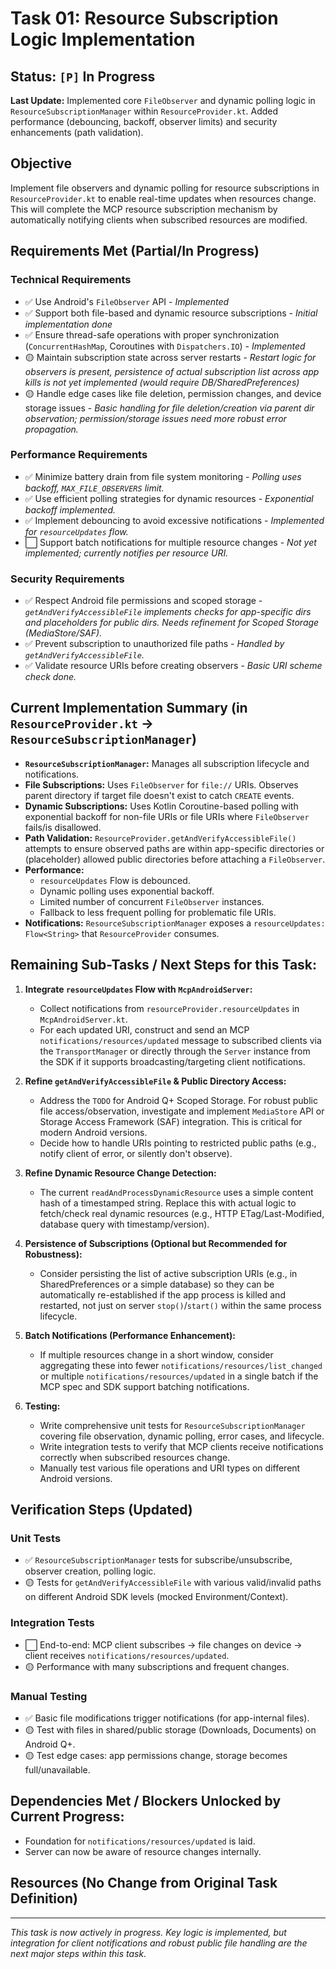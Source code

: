 # Task 01: Resource Subscription Logic Implementation

## Status: `[P]` In Progress

**Last Update:** Implemented core `FileObserver` and dynamic polling logic in
`ResourceSubscriptionManager` within `ResourceProvider.kt`. Added performance (debouncing, backoff,
observer limits) and security enhancements (path validation).

## Objective

Implement file observers and dynamic polling for resource subscriptions in `ResourceProvider.kt` to
enable real-time updates when resources change. This will complete the MCP resource subscription
mechanism by automatically notifying clients when subscribed resources are modified.

## Requirements Met (Partial/In Progress)

### Technical Requirements

- ✅ Use Android's `FileObserver` API - *Implemented*
- ✅ Support both file-based and dynamic resource subscriptions - *Initial implementation done*
- ✅ Ensure thread-safe operations with proper synchronization (`ConcurrentHashMap`, Coroutines with
  `Dispatchers.IO`) - *Implemented*
- 🟡 Maintain subscription state across server restarts - *Restart logic for observers is present,
  persistence of actual subscription list across app kills is not yet implemented (would require
  DB/SharedPreferences)*
- 🟡 Handle edge cases like file deletion, permission changes, and device storage issues - *Basic
  handling for file deletion/creation via parent dir observation; permission/storage issues need
  more robust error propagation.*

### Performance Requirements

- ✅ Minimize battery drain from file system monitoring - *Polling uses backoff, `MAX_FILE_OBSERVERS`
  limit.*
- ✅ Use efficient polling strategies for dynamic resources - *Exponential backoff implemented.*
- ✅ Implement debouncing to avoid excessive notifications - *Implemented for `resourceUpdates`
  flow.*
- ⬜ Support batch notifications for multiple resource changes - *Not yet implemented; currently
  notifies per resource URI.*

### Security Requirements

- ✅ Respect Android file permissions and scoped storage - *`getAndVerifyAccessibleFile` implements
  checks for app-specific dirs and placeholders for public dirs. Needs refinement for Scoped
  Storage (MediaStore/SAF).*
- ✅ Prevent subscription to unauthorized file paths - *Handled by `getAndVerifyAccessibleFile`.*
- ✅ Validate resource URIs before creating observers - *Basic URI scheme check done.*

## Current Implementation Summary (in `ResourceProvider.kt` -> `ResourceSubscriptionManager`)

- **`ResourceSubscriptionManager`:** Manages all subscription lifecycle and notifications.
- **File Subscriptions:** Uses `FileObserver` for `file://` URIs. Observes parent directory if
  target file doesn't exist to catch `CREATE` events.
- **Dynamic Subscriptions:** Uses Kotlin Coroutine-based polling with exponential backoff for
  non-file URIs or file URIs where `FileObserver` fails/is disallowed.
- **Path Validation:** `ResourceProvider.getAndVerifyAccessibleFile()` attempts to ensure observed
  paths are within app-specific directories or (placeholder) allowed public directories before
  attaching a `FileObserver`.
- **Performance:**
   - `resourceUpdates` Flow is debounced.
   - Dynamic polling uses exponential backoff.
   - Limited number of concurrent `FileObserver` instances.
   - Fallback to less frequent polling for problematic file URIs.
- **Notifications:** `ResourceSubscriptionManager` exposes a `resourceUpdates: Flow<String>` that
  `ResourceProvider` consumes.

## Remaining Sub-Tasks / Next Steps for this Task:

1. **Integrate `resourceUpdates` Flow with `McpAndroidServer`:**
   * Collect notifications from `resourceProvider.resourceUpdates` in `McpAndroidServer.kt`.
   * For each updated URI, construct and send an MCP `notifications/resources/updated` message to
     subscribed clients via the `TransportManager` or directly through the `Server` instance from
     the SDK if it supports broadcasting/targeting client notifications.

2. **Refine `getAndVerifyAccessibleFile` & Public Directory Access:**
   * Address the `TODO` for Android Q+ Scoped Storage. For robust public file access/observation,
     investigate and implement `MediaStore` API or Storage Access Framework (SAF) integration. This
     is critical for modern Android versions.
   * Decide how to handle URIs pointing to restricted public paths (e.g., notify client of error, or
     silently don't observe).

3. **Refine Dynamic Resource Change Detection:**
   * The current `readAndProcessDynamicResource` uses a simple content hash of a timestamped string.
     Replace this with actual logic to fetch/check real dynamic resources (e.g., HTTP
     ETag/Last-Modified, database query with timestamp/version).

4. **Persistence of Subscriptions (Optional but Recommended for Robustness):**
   * Consider persisting the list of active subscription URIs (e.g., in SharedPreferences or a
     simple database) so they can be automatically re-established if the app process is killed and
     restarted, not just on server `stop()`/`start()` within the same process lifecycle.

5. **Batch Notifications (Performance Enhancement):**
   * If multiple resources change in a short window, consider aggregating these into fewer
     `notifications/resources/list_changed` or multiple `notifications/resources/updated` in a
     single batch if the MCP spec and SDK support batching notifications.

6. **Testing:**
   * Write comprehensive unit tests for `ResourceSubscriptionManager` covering file observation,
     dynamic polling, error cases, and lifecycle.
   * Write integration tests to verify that MCP clients receive notifications correctly when
     subscribed resources change.
   * Manually test various file operations and URI types on different Android versions.

## Verification Steps (Updated)

### Unit Tests

- ✅ `ResourceSubscriptionManager` tests for subscribe/unsubscribe, observer creation, polling logic.
- 🟡 Tests for `getAndVerifyAccessibleFile` with various valid/invalid paths on different Android SDK
  levels (mocked Environment/Context).

### Integration Tests

- ⬜ End-to-end: MCP client subscribes -> file changes on device -> client receives
  `notifications/resources/updated`.
- 🟡 Performance with many subscriptions and frequent changes.

### Manual Testing

- ✅ Basic file modifications trigger notifications (for app-internal files).
- 🟡 Test with files in shared/public storage (Downloads, Documents) on Android Q+.
- 🟡 Test edge cases: app permissions change, storage becomes full/unavailable.

## Dependencies Met / Blockers Unlocked by Current Progress:

- Foundation for `notifications/resources/updated` is laid.
- Server can now be aware of resource changes internally.

## Resources (No Change from Original Task Definition)

---
*This task is now actively in progress. Key logic is implemented, but integration for client
notifications and robust public file handling are the next major steps within this task.*
